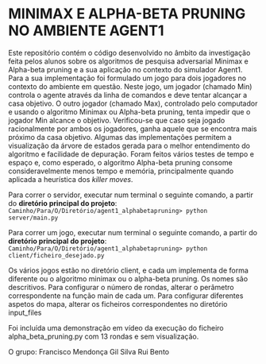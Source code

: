 # MINIMAX E ALPHA-BETA PRUNING NO AMBIENTE AGENT1

Este repositório contém o código desenvolvido no âmbito da investigação feita pelos alunos sobre os algoritmos de pesquisa adversarial Minimax e Alpha-beta pruning e a sua aplicação no contexto do simulador Agent1. Para a sua implementação foi formulado um jogo para dois jogadores no contexto do ambiente em questão. Neste jogo, um jogador (chamado Min) controla o agente através da linha de comandos e deve tentar alcançar a casa objetivo. O outro jogador (chamado Max), controlado pelo computador e usando o algoritmo Minimax ou Alpha-beta pruning, tenta impedir que o jogador Min alcance o objetivo. Verificou-se que caso seja jogado racionalmente por ambos os jogadores, ganha aquele que se encontra mais próximo da casa objetivo. Algumas das implementações permitem a visualização da árvore de estados gerada para o melhor entendimento do algoritmo e facilidade de depuração. Foram feitos vários testes de tempo e espaço e, como esperado, o algoritmo Alpha-beta pruning consome consideravelmente menos tempo e memória, principalmente quando aplicada a heurística dos *killer moves*.


Para correr o servidor, executar num terminal o seguinte comando, a partir do **diretório principal do projeto**:
`Caminho/Para/O/Diretório/agent1_alphabetapruning> python server/main.py`

Para correr um jogo, executar num terminal o seguinte comando, a partir do **diretório principal do projeto**:
`Caminho/Para/O/Diretório/agent1_alphabetapruning> python client/ficheiro_desejado.py`

Os vários jogos estão no diretório client, e cada um implementa de forma diferente ou o algoritmo minimax ou o alpha-beta pruning. Os nomes são descritivos.
Para configurar o número de rondas, alterar o perâmetro correspondente na função main de cada um.
Para configurar diferentes aspetos do mapa, alterar os ficheiros correspondentes no diretório input_files


Foi incluída uma demonstração em vídeo da execução do ficheiro alpha_beta_pruning.py com 13 rondas e sem visualização.

O grupo:
Francisco Mendonça
Gil Silva
Rui Bento
